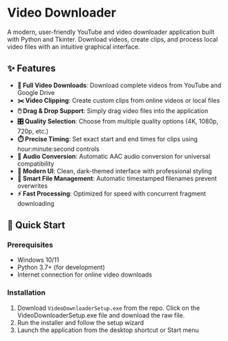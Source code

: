 # Video Downloader

A modern, user-friendly YouTube and video downloader application built with Python and Tkinter. Download videos, create clips, and process local video files with an intuitive graphical interface.

## ✨ Features

- **🎥 Full Video Downloads**: Download complete videos from YouTube and Google Drive
- **✂️ Video Clipping**: Create custom clips from online videos or local files
- **🖱️ Drag & Drop Support**: Simply drag video files into the application
- **🎛️ Quality Selection**: Choose from multiple quality options (4K, 1080p, 720p, etc.)
- **⏱️ Precise Timing**: Set exact start and end times for clips using hour:minute:second controls
- **🎵 Audio Conversion**: Automatic AAC audio conversion for universal compatibility
- **📱 Modern UI**: Clean, dark-themed interface with professional styling
- **📁 Smart File Management**: Automatic timestamped filenames prevent overwrites
- **⚡ Fast Processing**: Optimized for speed with concurrent fragment downloading

## 🚀 Quick Start

### Prerequisites

- Windows 10/11
- Python 3.7+ (for development)
- Internet connection for online video downloads

### Installation

1. Download `VideoDownloaderSetup.exe` from the repo. Click on the VideoDownloaderSetup.exe file and download the raw file.
2. Run the installer and follow the setup wizard
3. Launch the application from the desktop shortcut or Start menu

